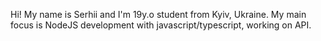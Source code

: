 Hi! My name is Serhii and I'm 19y.o student from Kyiv, Ukraine. My main focus is NodeJS development with javascript/typescript, working on API. 
